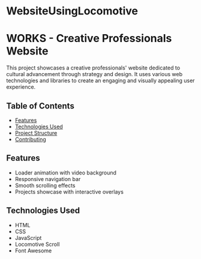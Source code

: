 # WebsiteUsingLocomotive
# WORKS - Creative Professionals Website

This project showcases a creative professionals' website dedicated to cultural advancement through strategy and design. It uses various web technologies and libraries to create an engaging and visually appealing user experience.

## Table of Contents

- [Features](#features)
- [Technologies Used](#technologies-used)
- [Project Structure](#project-structure)
- [Contributing](#contributing)

## Features

- Loader animation with video background
- Responsive navigation bar
- Smooth scrolling effects
- Projects showcase with interactive overlays

## Technologies Used

- HTML
- CSS
- JavaScript
- Locomotive Scroll
- Font Awesome


